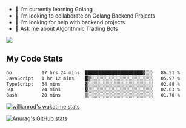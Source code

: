 
- 🌱 I’m currently learning Golang
- 👯 I’m looking to collaborate on Golang Backend Projects
- 🤔 I’m looking for help with backend projects
- 💬 Ask me about Algorithmic Trading Bots

![](https://github-profile-trophy.vercel.app/?username=kevinbarrero)

## My Code Stats

<!--START_SECTION:waka-->

```txt
Go           17 hrs 24 mins  █████████████████████▓░░░   86.51 %
JavaScript   1 hr 12 mins    █▒░░░░░░░░░░░░░░░░░░░░░░░   05.97 %
TypeScript   34 mins         ▓░░░░░░░░░░░░░░░░░░░░░░░░   02.88 %
SQL          24 mins         ▓░░░░░░░░░░░░░░░░░░░░░░░░   02.03 %
Bash         20 mins         ▒░░░░░░░░░░░░░░░░░░░░░░░░   01.70 %
```

<!--END_SECTION:waka-->

[![willianrod's wakatime stats](https://github-readme-stats.vercel.app/api/wakatime?username=holdandup&layout=compact&theme=react&custom_title=Wakatime%20All%20Time%20Stats&langs_count=8)](https://github.com/anuraghazra/github-readme-stats)

[![Anurag's GitHub stats](https://github-readme-stats.vercel.app/api?username=Kevinbarrero)](https://github.com/anuraghazra/github-readme-stats)




